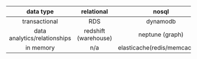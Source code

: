 |          data type           |      relational      |            nosql             |
| :--------------------------: | :------------------: | :--------------------------: |
|        transactional         |         RDS          |           dynamodb           |
| data analytics/relationships | redshift (warehouse) |       neptune (graph)        |
|          in memory           |         n/a          | elasticache(redis/memcached) |
